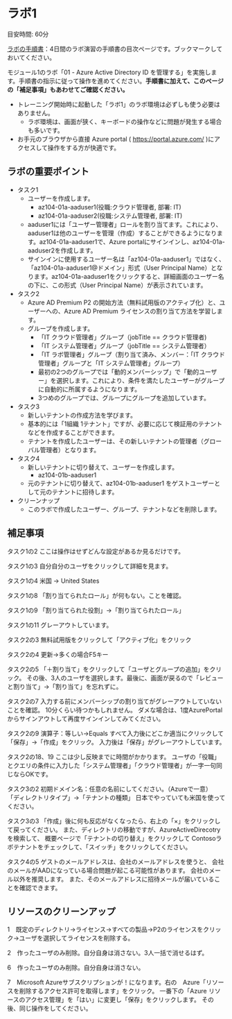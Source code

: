 # ラボ1

目安時間: 60分

[ラボの手順書](https://microsoftlearning.github.io/AZ-104JA-MicrosoftAzureAdministrator/)：4日間のラボ演習の手順書の目次ページです。ブックマークしておいてください。

モジュール1のラボ「01 - Azure Active Directory ID を管理する」を実施します。手順書の指示に従って操作を進めてください。**手順書に加えて、このページの「補足事項」もあわせてご確認ください。**

- トレーニング開始時に起動した「ラボ1」のラボ環境は必ずしも使う必要はありません。
  - ラボ環境は、画面が狭く、キーボードの操作などに問題が発生する場合も多いです。
- お手元のブラウザから直接 Azure portal ( https://portal.azure.com/ )にアクセスして操作をする方が快適です。

## ラボの重要ポイント

- タスク1
  - ユーザーを作成します。
    - az104-01a-aaduser1(役職:クラウド管理者, 部署: IT)
    - az104-01a-aaduser2(役職:システム管理者, 部署: IT)
  - aaduser1には「ユーザー管理者」ロールを割り当てます。これにより、aaduser1は他のユーザーを管理（作成）することができるようになります。az104-01a-aaduser1で、Azure portalにサインインし、az104-01a-aaduser2を作成します。
  - サインインに使用するユーザー名は「az104-01a-aaduser1」ではなく、「az104-01a-aaduser1@ドメイン」形式（User Principal Name）となります。az104-01a-aaduser1をクリックすると、詳細画面のユーザー名の下に、この形式（User Principal Name）が表示されています。
- タスク2
  - Azure AD Premium P2 の開始方法（無料試用版のアクティブ化）と、ユーザーへの、Azure AD Premium ライセンスの割り当て方法を学習します。
  - グループを作成します。
    - 「IT クラウド管理者」グループ（jobTitle == クラウド管理者)
    - 「IT システム管理者」グループ（jobTitle == システム管理者）
    - 「IT ラボ管理者」グループ（割り当て済み、メンバー：「IT クラウド管理者」グループと「IT システム管理者」グループ）
    - 最初の2つのグループでは「動的メンバーシップ」で「動的ユーザー」を選択します。これにより、条件を満たしたユーザーがグループに自動的に所属するようになります。
    - 3つめのグループでは、グループにグループを追加しています。
- タスク3
  - 新しいテナントの作成方法を学びます。
  - 基本的には「1組織 1テナント」ですが、必要に応じて検証用のテナントなどを作成することができます。
  - テナントを作成したユーザーは、その新しいテナントの管理者（グローバル管理者）となります。
- タスク4
  - 新しいテナントに切り替えて、ユーザーを作成します。
    - az104-01b-aaduser1
  - 元のテナントに切り替えて、az104-01b-aaduser1 をゲストユーザーとして元のテナントに招待します。
- クリーンナップ
  - このラボで作成したユーザー、グループ、テナントなどを削除します。


## 補足事項

タスク1の2
ここは操作はせずどんな設定があるか見るだけです。

タスク1の3
自分自分のユーザをクリックして詳細を見ます。

タスク1の4
米国 → United States

タスク1の8
「割り当てられたロール」が何もない。ことを確認。

タスク1の9
「割り当てられた役割」→「割り当てられたロール」

タスク1の11
グレーアウトしています。

タスク2の3
無料試用版をクリックして「アクティブ化」をクリック

タスク2の4
更新→多くの場合F5キー

タスク2の5
「＋割り当て」をクリックして「ユーザとグループの追加」をクリック。
その後、3人のユーザを選択します。最後に、画面が戻るので「レビューと割り当て」→「割り当て」を忘れずに。

タスク2の7
入力する前にメンバーシップの割り当てがグレーアウトしていないことを確認。
10分くらい待つかもしれません。
ダメな場合は、1度AzurePortalからサインアウトして再度サインインしてみてください。

タスク2の9
演算子：等しい→Equals
すべて入力後にどこか適当にクリックして「保存」→「作成」をクリック。
入力後は「保存」がグレーアウトしています。

タスク2の18、19
ここは少し反映までに時間がかかります。
ユーザの「役職」とクエリの条件に入力した「システム管理者」「クラウド管理者」が一字一句同じならOKです。

タスク3の2
初期ドメイン名：任意の名前にしてください。（Azureで一意）
「ディレクトリタイプ」→「テナントの種類」
日本でやっていても米国を使ってください。

タスク3の3
「作成」後に何も反応がなくなったら、右上の「×」をクリックして戻ってください。
また、ディレクトリの移動ですが、AzureActiveDirecotryを検索して、
概要ページで「テナントの切り替え」をクリックして
Contosoラボテナントをチェックして、「スイッチ」をクリックしてください。

タスク4の5
ゲストのメールアドレスは、会社のメールアドレスを使うと、
会社のメールがAADになっている場合問題が起こる可能性があります。
会社のメール以外を推奨します。
また、そのメールアドレスに招待メールが届いていることを確認できます。

## リソースのクリーンアップ

1　既定のディレクトリ→ライセンス→すべての製品→P2のライセンスをクリック→ユーザを選択してライセンスを削除する。

2　作ったユーザのみ削除。自分自身は消さない。3人一括で消せるはず。

6　作ったユーザのみ削除。自分自身は消さない。

7　Microsoft Azureサブスクリプションが！になります。右の　Azure「リソースを削除するアクセス許可を取得します」をクリック。
一番下の「Azure リソースのアクセス管理」を「はい」に変更し「保存」をクリックします。
その後、同じ操作をしてください。

